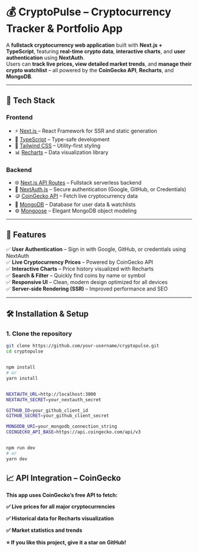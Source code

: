 # 💰 CryptoPulse – Cryptocurrency Tracker & Portfolio App

A **fullstack cryptocurrency web application** built with **Next.js + TypeScript**, featuring **real-time crypto data**, **interactive charts**, and **user authentication** using **NextAuth**.  
Users can **track live prices, view detailed market trends**, and **manage their crypto watchlist** – all powered by the **CoinGecko API**, **Recharts**, and **MongoDB**.

---

## 🚀 Tech Stack

### **Frontend**
- ⚡ [Next.js ](https://nextjs.org/) – React Framework for SSR and static generation  
- 💎 [TypeScript](https://www.typescriptlang.org/) – Type-safe development  
- 🎨 [Tailwind CSS](https://tailwindcss.com/) – Utility-first styling  
- 📊 [Recharts](https://recharts.org/en-US/) – Data visualization library  

### **Backend**
- 🌐 [Next.js API Routes](https://nextjs.org/docs/api-routes/introduction) – Fullstack serverless backend  
- 🔐 [NextAuth.js](https://next-auth.js.org/) – Secure authentication (Google, GitHub, or Credentials)  
- 🪙 [CoinGecko API](https://www.coingecko.com/en/api) – Fetch live cryptocurrency data  
- 🍃 [MongoDB](https://www.mongodb.com/) – Database for user data & watchlists  
- ⚙️ [Mongoose](https://mongoosejs.com/) – Elegant MongoDB object modeling  

---

## 🌟 Features

✅ **User Authentication** – Sign in with Google, GitHub, or credentials using NextAuth  
✅ **Live Cryptocurrency Prices** – Powered by CoinGecko API  
✅ **Interactive Charts** – Price history visualized with Recharts  
✅ **Search & Filter** – Quickly find coins by name or symbol  
✅ **Responsive UI** – Clean, modern design optimized for all devices  
✅ **Server-side Rendering (SSR)** – Improved performance and SEO  

---

## 🛠️ Installation & Setup

### 1. Clone the repository
```bash
git clone https://github.com/your-username/cryptopulse.git
cd cryptopulse


npm install
# or
yarn install


NEXTAUTH_URL=http://localhost:3000
NEXTAUTH_SECRET=your_nextauth_secret

GITHUB_ID=your_github_client_id
GITHUB_SECRET=your_github_client_secret

MONGODB_URI=your_mongodb_connection_string
COINGECKO_API_BASE=https://api.coingecko.com/api/v3


npm run dev
# or
yarn dev

```


## 📈 API Integration – CoinGecko

**This app uses CoinGecko’s free API to fetch:**

**✅ Live prices for all major cryptocurrencies**

**✅ Historical data for Recharts visualization**

**✅ Market statistics and trends**



**⭐ If you like this project, give it a star on GitHub!**